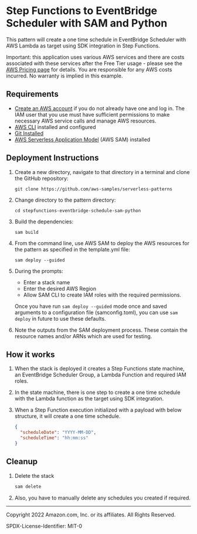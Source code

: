 # Step Functions to EventBridge Scheduler with SAM and Python

This pattern will create a one time schedule in EventBridge Scheduler with AWS Lambda as target using SDK integration in Step Functions.

Important: this application uses various AWS services and there are costs associated with these services after the Free Tier usage - please see the [AWS Pricing page](https://aws.amazon.com/pricing/) for details. You are responsible for any AWS costs incurred. No warranty is implied in this example.

## Requirements

* [Create an AWS account](https://portal.aws.amazon.com/gp/aws/developer/registration/index.html) if you do not already have one and log in. The IAM user that you use must have sufficient permissions to make necessary AWS service calls and manage AWS resources.
* [AWS CLI](https://docs.aws.amazon.com/cli/latest/userguide/install-cliv2.html) installed and configured
* [Git Installed](https://git-scm.com/book/en/v2/Getting-Started-Installing-Git)
* [AWS Serverless Application Model](https://docs.aws.amazon.com/serverless-application-model/latest/developerguide/serverless-sam-cli-install.html) (AWS SAM) installed

## Deployment Instructions

1. Create a new directory, navigate to that directory in a terminal and clone the GitHub repository:
    ``` 
    git clone https://github.com/aws-samples/serverless-patterns
    ```
2. Change directory to the pattern directory:
    ```
    cd stepfunctions-eventbridge-schedule-sam-python
    ```
3. Build the dependencies:
    ```
    sam build
    ```
4. From the command line, use AWS SAM to deploy the AWS resources for the pattern as specified in the template.yml file:
    ```
    sam deploy --guided
    ```
5. During the prompts:
    * Enter a stack name
    * Enter the desired AWS Region
    * Allow SAM CLI to create IAM roles with the required permissions.

    Once you have run `sam deploy --guided` mode once and saved arguments to a configuration file (samconfig.toml), you can use `sam deploy` in future to use these defaults.

6. Note the outputs from the SAM deployment process. These contain the resource names and/or ARNs which are used for testing.

## How it works

1. When the stack is deployed it creates a Step Functions state machine, an EventBridge Scheduler Group, a Lambda Function and required IAM roles. 

2. In the state machine, there is one step to create a one time schedule with the Lambda function as the target using SDK integration.

3. When a Step Function execution initialized with a payload with below structure, it will create a one time schedule.
    ```json
    {
      "scheduleDate": "YYYY-MM-DD",
      "scheduleTime": "hh:mm:ss"
    }
    ```

## Cleanup
 
1. Delete the stack
    ```bash
    sam delete
    ```

2. Also, you have to manually delete any schedules you created if required.

----
Copyright 2022 Amazon.com, Inc. or its affiliates. All Rights Reserved.

SPDX-License-Identifier: MIT-0